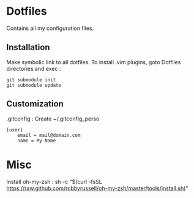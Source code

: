# Dotfiles

Contains all my configuration files.

## Installation

Make symbolic link to all dotfiles.
To install .vim plugins, goto Dotfiles directories and exec :
	
	git submodule init
	git submodule update

## Customization

.gitconfig :
Create ~/.gitconfig_perso
```
[user]
	email = mail@domain.com
	name = My Name
```

# Misc
Install oh-my-zsh :
sh -c "$(curl -fsSL https://raw.github.com/robbyrussell/oh-my-zsh/master/tools/install.sh)"
